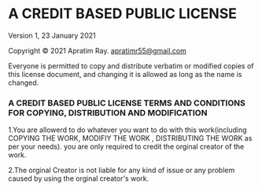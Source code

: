 # A CREDIT BASED PUBLIC LICENSE

Version 1, 23 January 2021

Copyright © 2021 Apratim Ray. <apratimr55@gmail.com>

Everyone is permitted to copy and distribute verbatim or modified copies of this license document, and changing it is allowed as long as the name is changed.

### A CREDIT BASED PUBLIC LICENSE TERMS AND CONDITIONS FOR COPYING, DISTRIBUTION AND MODIFICATION

1.You are allowerd to do whatever you want to do with this work(including COPYING THE WORK, MODIFIY THE WORK , DISTRIBUTING THE WORK as per your needs).
you are only required to credit the orginal creator of the work.

2.The orginal Creator is not liable for any kind of issue or any problem caused by using the orginal creator's work.